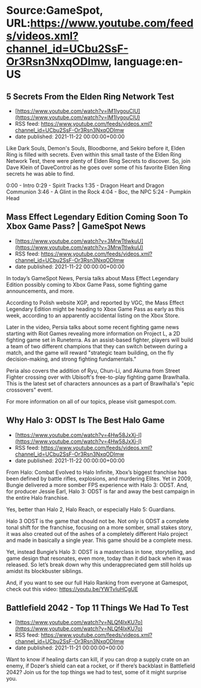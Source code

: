 # Source:GameSpot, URL:https://www.youtube.com/feeds/videos.xml?channel_id=UCbu2SsF-Or3Rsn3NxqODImw, language:en-US

## 5 Secrets From the Elden Ring Network Test
 - [https://www.youtube.com/watch?v=lM1IygouClU](https://www.youtube.com/watch?v=lM1IygouClU)
 - RSS feed: https://www.youtube.com/feeds/videos.xml?channel_id=UCbu2SsF-Or3Rsn3NxqODImw
 - date published: 2021-11-22 00:00:00+00:00

Like Dark Souls, Demon's Souls, Bloodborne, and Sekiro before it, Elden Ring is filled with secrets. Even within this small taste of the Elden Ring Network Test, there were plenty of Elden Ring Secrets to discover. So, join Dave Klein of DaveControl as he goes over some of his favorite Elden Ring secrets he was able to find.

0:00 - Intro
0:29 - Spirit Tracks
1:35 - Dragon Heart and Dragon Communion
3:46 - A Glint in the Rock
4:04 - Boc, the NPC
5:24 - Pumpkin Head

## Mass Effect Legendary Edition Coming Soon To Xbox Game Pass? | GameSpot News
 - [https://www.youtube.com/watch?v=3MrwTtlwkuU](https://www.youtube.com/watch?v=3MrwTtlwkuU)
 - RSS feed: https://www.youtube.com/feeds/videos.xml?channel_id=UCbu2SsF-Or3Rsn3NxqODImw
 - date published: 2021-11-22 00:00:00+00:00

In today’s GameSpot News, Persia talks about Mass Effect Legendary Edition possibly coming to Xbox Game Pass, some fighting game announcements, and more.

According to Polish website XGP, and reported by VGC, the Mass Effect Legendary Edition might be heading to Xbox Game Pass as early as this week, according to an apparently accidental listing on the Xbox Store. 

Later in the video, Persia talks about some recent fighting game news starting with Riot Games revealing more information on Project L, a 2D fighting game set in Runeterra. As an assist-based fighter, players will build a team of two different champions that they can switch between during a match, and the game will reward "strategic team building, on the fly decision-making, and strong fighting fundamentals."

Peria also covers the addition of Ryu, Chun-Li, and Akuma from Street Fighter crossing over with Ubisoft's free-to-play fighting game Brawlhalla. This is the latest set of characters announces as a part of Brawlhalla's "epic crossovers" event.

For more information on all of our topics, please visit gamespot.com.

## Why Halo 3: ODST Is The Best Halo Game
 - [https://www.youtube.com/watch?v=4Hw58JxXj-I](https://www.youtube.com/watch?v=4Hw58JxXj-I)
 - RSS feed: https://www.youtube.com/feeds/videos.xml?channel_id=UCbu2SsF-Or3Rsn3NxqODImw
 - date published: 2021-11-22 00:00:00+00:00

From Halo: Combat Evolved to Halo Infinite, Xbox’s biggest franchise has been defined by battle rifles, explosions, and murdering Elites. Yet in 2009, Bungie delivered a more somber FPS experience with Halo 3: ODST. And, for producer Jessie Earl, Halo 3: ODST is far and away the best campaign in the entire Halo franchise. 

Yes, better than Halo 2, Halo Reach, or especially Halo 5: Guardians. 

Halo 3 ODST is the game that should not be. Not only is ODST a complete tonal shift for the franchise, focusing on a more somber, small stakes story, it was also created out of the ashes of a completely different Halo project and made in basically a single year. This game should be a complete mess.

Yet, instead Bungie’s Halo 3: ODST is a masterclass in tone, storytelling, and game design that resonates, even more, today than it did back when it was released. So let’s break down why this underappreciated gem still holds up amidst its blockbuster siblings.

And, if you want to see our full Halo Ranking from everyone at Gamespot, check out this video: https://youtu.be/YWTvIuHCgUE

## Battlefield 2042 - Top 11 Things We Had To Test
 - [https://www.youtube.com/watch?v=NLQf4IxKU7o](https://www.youtube.com/watch?v=NLQf4IxKU7o)
 - RSS feed: https://www.youtube.com/feeds/videos.xml?channel_id=UCbu2SsF-Or3Rsn3NxqODImw
 - date published: 2021-11-21 00:00:00+00:00

Want to know if healing darts can kill, if you can drop a supply crate on an enemy, if Dozer’s shield can eat a rocket, or if there’s backblast in Battlefield 2042? Join us for the top things we had to test, some of it might surprise you.

